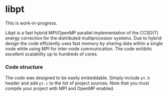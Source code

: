 # libpt

This is work-in-progress.

Libpt is a fast hybrid MPI/OpenMP parallel implementation of the CCSD(T) energy
correction for the distributed multiprocessor systems. Due to hybrid design the
code efficiently uses fast memory by sharing data within a single node while
using MPI for inter-node communication. The code exhibits excellent scalability
up to hundreds of cores.

### Code structure

The code was designed to be easily embeddable. Simply include `pt.h` header and
add `pt.c` to the list of project sources. Note that you must compile your
project with MPI and OpenMP enabled.
